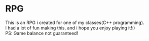 # RPG
 This is an RPG i created for one of my classes(C++ programming).\
 I had a lot of fun making this, and i hope you enjoy playing it!:)\
 PS: Game balance not guaranteed!
